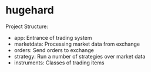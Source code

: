 # hugehard

Project Structure:
- app: Entrance of trading system
- marketdata: Processing market data from exchange
- orders: Send orders to exchange
- strategy: Run a number of strategies over market data
- instruments: Classes of trading items
